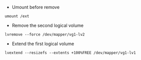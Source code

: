 * Umount before remove
```
umount /ext
```
* Remove the second logical volume
```
lvremove --force /dev/mapper/vg1-lv2
```
* Extend the first logical volume
```
lvextend --resizefs --extents +100%FREE /dev/mapper/vg1-lv1
```